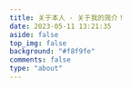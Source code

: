 ```yaml
---
title: 关于本人 - 关于我的简介！
date: 2023-05-11 13:21:35
aside: false
top_img: false
background: "#f8f9fe"
comments: false
type: "about"
---
```


